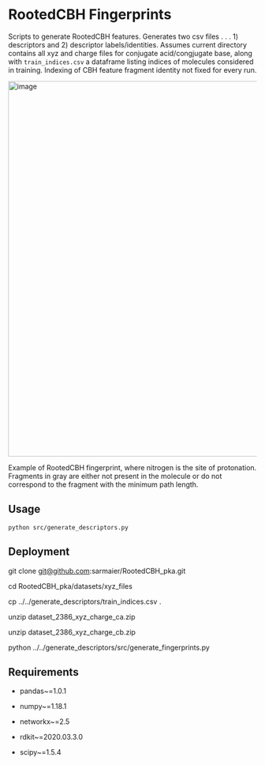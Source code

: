 # RootedCBH Fingerprints

Scripts to generate RootedCBH features. Generates two csv files . . . 1) descriptors and 2) descriptor labels/identities. Assumes current directory contains all xyz and charge files for conjugate acid/congjugate base, along with `train_indices.csv` a dataframe listing indices of molecules considered in training. Indexing of CBH feature fragment identity not fixed for every run.


<img width="760" alt="image" src="https://github.com/sarmaier/RootedCBH_pka/assets/152440946/12b2d763-89f4-49a7-b009-7c56addb0697"> 

Example of RootedCBH fingerprint, where nitrogen is the site of protonation. Fragments in gray are either not present in the molecule or do not correspond to the fragment with the minimum path length.

## Usage
```
python src/generate_descriptors.py
```

## Deployment

git clone git@github.com:sarmaier/RootedCBH_pka.git

cd RootedCBH_pka/datasets/xyz_files

cp ../../generate_descriptors/train_indices.csv .

unzip dataset_2386_xyz_charge_ca.zip

unzip dataset_2386_xyz_charge_cb.zip

python ../../generate_descriptors/src/generate_fingerprints.py

## Requirements
* pandas~=1.0.1

* numpy~=1.18.1

* networkx~=2.5

* rdkit~=2020.03.3.0

* scipy~=1.5.4


